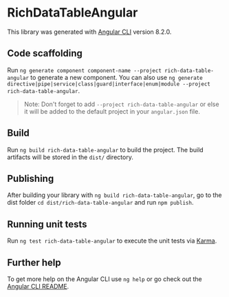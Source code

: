 # RichDataTableAngular

This library was generated with [Angular CLI](https://github.com/angular/angular-cli) version 8.2.0.

## Code scaffolding

Run `ng generate component component-name --project rich-data-table-angular` to generate a new component. You can also use `ng generate directive|pipe|service|class|guard|interface|enum|module --project rich-data-table-angular`.
> Note: Don't forget to add `--project rich-data-table-angular` or else it will be added to the default project in your `angular.json` file. 

## Build

Run `ng build rich-data-table-angular` to build the project. The build artifacts will be stored in the `dist/` directory.

## Publishing

After building your library with `ng build rich-data-table-angular`, go to the dist folder `cd dist/rich-data-table-angular` and run `npm publish`.

## Running unit tests

Run `ng test rich-data-table-angular` to execute the unit tests via [Karma](https://karma-runner.github.io).

## Further help

To get more help on the Angular CLI use `ng help` or go check out the [Angular CLI README](https://github.com/angular/angular-cli/blob/master/README.md).
